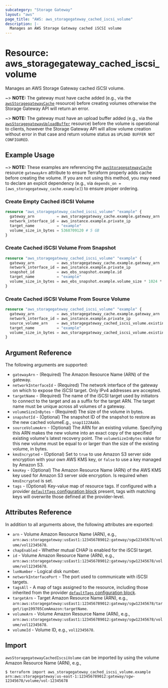 ```yaml
---
subcategory: "Storage Gateway"
layout: "aws"
page_title: "AWS: aws_storagegateway_cached_iscsi_volume"
description: |-
  Manages an AWS Storage Gateway cached iSCSI volume
---
```


# Resource: aws_storagegateway_cached_iscsi_volume

Manages an AWS Storage Gateway cached iSCSI volume.

~> **NOTE:** The gateway must have cache added (e.g., via the [`awsStoragegatewayCache`](/docs/providers/aws/r/storagegateway_cache.html) resource) before creating volumes otherwise the Storage Gateway API will return an error.

~> **NOTE:** The gateway must have an upload buffer added (e.g., via the [`awsStoragegatewayUploadBuffer`](/docs/providers/aws/r/storagegateway_upload_buffer.html) resource) before the volume is operational to clients, however the Storage Gateway API will allow volume creation without error in that case and return volume status as `UPLOAD BUFFER NOT CONFIGURED`.

## Example Usage

~> **NOTE:** These examples are referencing the [`awsStoragegatewayCache`](/docs/providers/aws/r/storagegateway_cache.html) resource `gatewayArn` attribute to ensure Terraform properly adds cache before creating the volume. If you are not using this method, you may need to declare an expicit dependency (e.g., via `depends_on = [aws_storagegateway_cache.example]`) to ensure proper ordering.

### Create Empty Cached iSCSI Volume

```terraform
resource "aws_storagegateway_cached_iscsi_volume" "example" {
  gateway_arn          = aws_storagegateway_cache.example.gateway_arn
  network_interface_id = aws_instance.example.private_ip
  target_name          = "example"
  volume_size_in_bytes = 5368709120 # 5 GB
}
```

### Create Cached iSCSI Volume From Snapshot

```terraform
resource "aws_storagegateway_cached_iscsi_volume" "example" {
  gateway_arn          = aws_storagegateway_cache.example.gateway_arn
  network_interface_id = aws_instance.example.private_ip
  snapshot_id          = aws_ebs_snapshot.example.id
  target_name          = "example"
  volume_size_in_bytes = aws_ebs_snapshot.example.volume_size * 1024 * 1024 * 1024
}
```

### Create Cached iSCSI Volume From Source Volume

```terraform
resource "aws_storagegateway_cached_iscsi_volume" "example" {
  gateway_arn          = aws_storagegateway_cache.example.gateway_arn
  network_interface_id = aws_instance.example.private_ip
  source_volume_arn    = aws_storagegateway_cached_iscsi_volume.existing.arn
  target_name          = "example"
  volume_size_in_bytes = aws_storagegateway_cached_iscsi_volume.existing.volume_size_in_bytes
}
```

## Argument Reference

The following arguments are supported:

* `gatewayArn` - (Required) The Amazon Resource Name (ARN) of the gateway.
* `networkInterfaceId` - (Required) The network interface of the gateway on which to expose the iSCSI target. Only IPv4 addresses are accepted.
* `targetName` - (Required) The name of the iSCSI target used by initiators to connect to the target and as a suffix for the target ARN. The target name must be unique across all volumes of a gateway.
* `volumeSizeInBytes` - (Required) The size of the volume in bytes.
* `snapshotId` - (Optional) The snapshot ID of the snapshot to restore as the new cached volumeE.g., `snap1122Aabb`.
* `sourceVolumeArn` - (Optional) The ARN for an existing volume. Specifying this ARN makes the new volume into an exact copy of the specified existing volume's latest recovery point. The `volumeSizeInBytes` value for this new volume must be equal to or larger than the size of the existing volume, in bytes.
* `kmsEncrypted` - (Optional) Set to `true` to use Amazon S3 server side encryption with your own AWS KMS key, or `false` to use a key managed by Amazon S3.
* `kmsKey` - (Optional) The Amazon Resource Name (ARN) of the AWS KMS key used for Amazon S3 server side encryption. Is required when `kmsEncrypted` is set.
* `tags` - (Optional) Key-value map of resource tags. If configured with a provider [`defaultTags` configuration block](https://registry.terraform.io/providers/hashicorp/aws/latest/docs#default_tags-configuration-block) present, tags with matching keys will overwrite those defined at the provider-level.

## Attributes Reference

In addition to all arguments above, the following attributes are exported:

* `arn` - Volume Amazon Resource Name (ARN), e.g., `arn:aws:storagegateway:usEast1:123456789012:gateway/sgw12345678/volume/vol12345678`.
* `chapEnabled` - Whether mutual CHAP is enabled for the iSCSI target.
* `id` - Volume Amazon Resource Name (ARN), e.g., `arn:aws:storagegateway:usEast1:123456789012:gateway/sgw12345678/volume/vol12345678`.
* `lunNumber` - Logical disk number.
* `networkInterfacePort` - The port used to communicate with iSCSI targets.
* `tagsAll` - A map of tags assigned to the resource, including those inherited from the provider [`defaultTags` configuration block](https://registry.terraform.io/providers/hashicorp/aws/latest/docs#default_tags-configuration-block).
* `targetArn` - Target Amazon Resource Name (ARN), e.g., `arn:aws:storagegateway:usEast1:123456789012:gateway/sgw12345678/target/iqn199705ComAmazon:targetName`.
* `volumeArn` - Volume Amazon Resource Name (ARN), e.g., `arn:aws:storagegateway:usEast1:123456789012:gateway/sgw12345678/volume/vol12345678`.
* `volumeId` - Volume ID, e.g., `vol12345678`.

## Import

`awsStoragegatewayCachedIscsiVolume` can be imported by using the volume Amazon Resource Name (ARN), e.g.,

```
$ terraform import aws_storagegateway_cached_iscsi_volume.example arn:aws:storagegateway:us-east-1:123456789012:gateway/sgw-12345678/volume/vol-12345678
```

<!-- cache-key: cdktf-0.17.0-pre.15 input-53e4afffb8e3bf31a950f3d59ad2aae8798e02590cf880d40d21a002dc27ff56 -->